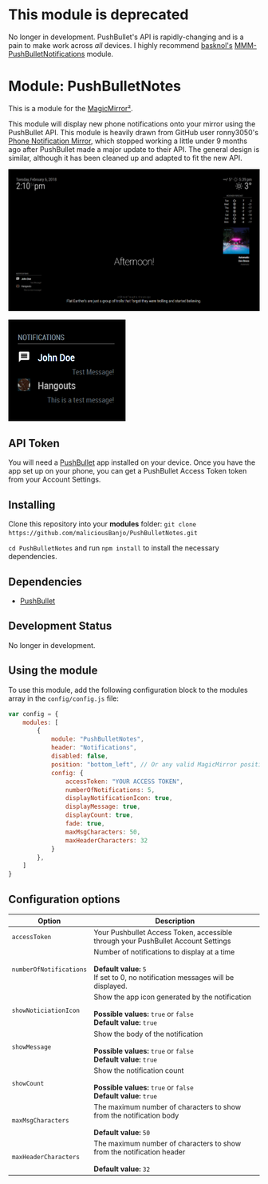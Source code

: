 # This module is deprecated
No longer in development. PushBullet's API is rapidly-changing and is a pain to make work across *all* devices.
I highly recommend [basknol's](https://github.com/basknol) [MMM-PushBulletNotifications](https://github.com/basknol/MMM-PushBulletNotifications) module.

# Module: PushBulletNotes

This is a module for the [MagicMirror²](https://github.com/MichMich/MagicMirror/).

This module will display new phone notifications onto your mirror using the PushBullet API.
This module is heavily drawn from GitHub user ronny3050's [Phone Notification Mirror](https://github.com/ronny3050/phone-notification-mirror), which stopped working a little under 9 months ago after PushBullet made a major update to their API. The general design is similar, although it has been cleaned up and adapted to fit the new API.

![](demo_images/homescreen.png)

![](demo_images/messages.png)


## API Token
You will need a [PushBullet](https://www.pushbullet.com/) app installed on your device. Once you have the app set up on your phone, you can get a PushBullet Access Token token from your Account Settings.

## Installing
Clone this repository into your __modules__ folder: `git clone https://github.com/maliciousBanjo/PushBulletNotes.git`

`cd PushBulletNotes` and run `npm install` to install the necessary dependencies.

## Dependencies
   * [PushBullet](https://www.npmjs.com/package/pushbullet)

## Development Status
No longer in development.

## Using the module

To use this module, add the following configuration block to the modules array in the `config/config.js` file:
```js
var config = {
    modules: [
		{
			module: "PushBulletNotes",
			header: "Notifications",
			disabled: false,
			position: "bottom_left", // Or any valid MagicMirror position.
			config: {
				accessToken: "YOUR ACCESS TOKEN",
				numberOfNotifications: 5,
				displayNotificationIcon: true,
				displayMessage: true,
				displayCount: true,
				fade: true,
				maxMsgCharacters: 50,
				maxHeaderCharacters: 32
			}
		},
    ]
}
```

## Configuration options

<table width="100%">
	<thead>
		<tr>
			<th>Option</th>
			<th width="100%">Description</th>
		</tr>
	<thead>
	<tbody>
		<tr>
			<td><code>accessToken</code></td>
			<td>Your Pushbullet Access Token, accessible through your PushBullet Account Settings<br>
			</td>
		</tr>
		<tr>
			<td><code>numberOfNotifications</code></td>
			<td>Number of notifications to display at a time<br>
				<br><b>Default value:</b> <code>5</code>
				<br>If set to 0, no notification messages will be displayed.
			</td>
		</tr>
		<tr>
			<td><code>showNoticiationIcon</code></td>
			<td>Show the app icon generated by the notification<br>
				<br><b>Possible values:</b> <code>true</code> or <code>false</code>
				<br><b>Default value:</b> <code>true</code>
			</td>
		</tr>
		<tr>
			<td><code>showMessage</code></td>
			<td>Show the body of the notification<br>
				<br><b>Possible values:</b> <code>true</code> or <code>false</code>
				<br><b>Default value:</b> <code>true</code>
			</td>
		</tr>
		<tr>
			<td><code>showCount</code></td>
			<td>Show the notification count<br>
				<br><b>Possible values:</b> <code>true</code> or <code>false</code>
				<br><b>Default value:</b> <code>true</code>
			</td>
		</tr>
		<tr>
			<td><code>maxMsgCharacters</code></td>
			<td>The maximum number of characters to show from the notification body<br>
				<br><b>Default value:</b> <code>50</code>
			</td>
		</tr>
		<tr>
			<td><code>maxHeaderCharacters</code></td>
			<td>The maximum number of characters to show from the notification header<br>
				<br><b>Default value:</b> <code>32</code>
			</td>
		</tr>
</table>
